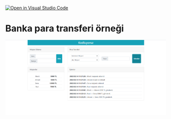 [![Open in Visual Studio Code](https://classroom.github.com/assets/open-in-vscode-f059dc9a6f8d3a56e377f745f24479a46679e63a5d9fe6f495e02850cd0d8118.svg)](https://classroom.github.com/online_ide?assignment_repo_id=7011994&assignment_repo_type=AssignmentRepo)

# Banka para transferi örneği

<div ">
  <img src="https://raw.githubusercontent.com/patika-167-react-bootcamp/hw-week-2-mecitsezginn/main/image/1.png" title="hover text">
</div>
